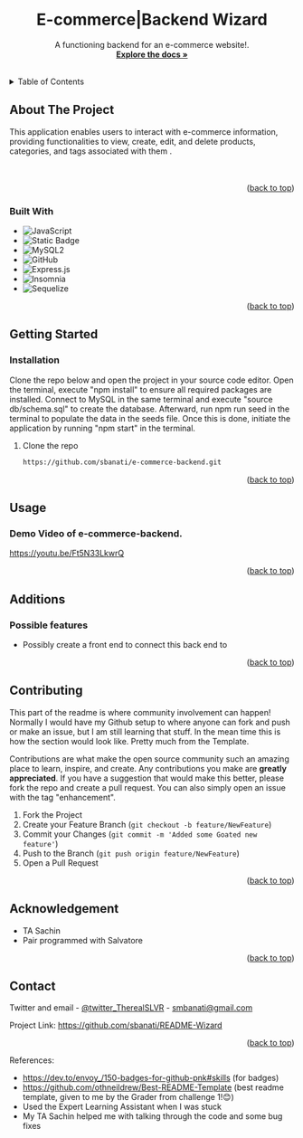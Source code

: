 
<a name="readme-top"></a>





<!-- PROJECT LOGO -->
<br />
<div align="center">
  

<h1 align="center">E-commerce|Backend Wizard</h1>

  <p align="center">
    A functioning backend for an e-commerce website!. 
    <br />
    <a href="https://github.com/sbanati/e-commerce-backend"><strong>Explore the docs »</strong></a>
    <br />
    <br />

    

  </p>
</div>



<!-- TABLE OF CONTENTS -->
<details>
  <summary>Table of Contents</summary>
  <ol>
    <li>
      <a href="#about-the-project">About The Project</a>
      <ul>
        <li><a href="#built-with">Built With</a></li>
      </ul>
    </li>
    <li>
      <a href="#getting-started">Getting Started</a>
      <ul>
        <li><a href="#installation">Installation</a></li>
      </ul>
    </li>
    <li><a href="#usage">Usage</a></li>
    <li><a href="#additions">Additions</a></li>
    <li><a href="#contributing">Contributing</a></li>
    <li><a href="#acknowledgement">Acknowledgement</a></li>
    <li><a href="#contact">Contact</a></li>
  </ol>
</details>



<!-- ABOUT THE PROJECT -->
## About The Project

This application enables users to interact with e-commerce information, providing functionalities to view, create, edit, and delete products, categories, and tags associated with them .  
<br><br>
 




<p align="right">(<a href="#readme-top">back to top</a>)</p>



### Built With

* ![JavaScript](https://img.shields.io/badge/javascript-%23323330.svg?style=for-the-badge&logo=javascript&logoColor=%23F7DF1E)
* ![Static Badge](https://img.shields.io/badge/Node.js-43853D?style=for-the-badge&logo=node.js&logoColor=white)
* ![MySQL2](https://img.shields.io/badge/mysql-%2300f.svg?style=for-the-badge&logo=mysql&logoColor=white)
* ![GitHub](https://img.shields.io/badge/github-%23121011.svg?style=for-the-badge&logo=github&logoColor=white)
* ![Express.js](https://img.shields.io/badge/express.js-%23404d59.svg?style=for-the-badge&logo=express&logoColor=%2361DAFB)
* ![Insomnia](https://img.shields.io/badge/Insomnia-black?style=for-the-badge&logo=insomnia&logoColor=5849BE)
* ![Sequelize](https://img.shields.io/badge/Sequelize-52B0E7?style=for-the-badge&logo=Sequelize&logoColor=white)
  




  




<p align="right">(<a href="#readme-top">back to top</a>)</p>



<!-- GETTING STARTED -->
## Getting Started






### Installation
Clone the repo below and open the project in your source code editor. Open the terminal, execute "npm install" to ensure all required packages are installed. Connect to MySQL in the same terminal and execute "source db/schema.sql" to create the database. Afterward, run npm run seed in the terminal to populate the data in the seeds file. Once this is done, initiate the application by running "npm start" in the terminal. <br>

1. Clone the repo
   ```sh
   https://github.com/sbanati/e-commerce-backend.git
   ```

<p align="right">(<a href="#readme-top">back to top</a>)</p>



<!-- USAGE EXAMPLES -->
## Usage

<h3>Demo Video of e-commerce-backend.</h3>

https://youtu.be/Ft5N33LkwrQ








<p align="right">(<a href="#readme-top">back to top</a>)</p>



<!-- ROADMAP -->
## Additions

<h3>Possible features</h3>

* Possibly create a front end to connect this back end to 
 

<p align="right">(<a href="#readme-top">back to top</a>)</p>



<!-- CONTRIBUTING -->
## Contributing

This part of the readme is where community involvement can happen! Normally I would have my Github setup to where anyone can fork and push or make an issue, but 
I am still learning that stuff. In the mean time this is how the section would look like. Pretty much from the Template. <br>

Contributions are what make the open source community such an amazing place to learn, inspire, and create. Any contributions you make are **greatly appreciated**.
If you have a suggestion that would make this better, please fork the repo and create a pull request. You can also simply open an issue with the tag "enhancement".


1. Fork the Project
2. Create your Feature Branch (`git checkout -b feature/NewFeature`)
3. Commit your Changes (`git commit -m 'Added some Goated new feature'`)
4. Push to the Branch (`git push origin feature/NewFeature`)
5. Open a Pull Request

<p align="right">(<a href="#readme-top">back to top</a>)</p>


<!-- ACKNOWLEDGEMENT -->
## Acknowledgement
* TA Sachin
* Pair programmed with Salvatore 
  





<p align="right">(<a href="#readme-top">back to top</a>)</p>


<!-- CONTACT -->
## Contact

Twitter and email - [@twitter_TherealSLVR](https://twitter.com/TherealSLVR) - smbanati@gmail.com

Project Link: https://github.com/sbanati/README-Wizard

<p align="right">(<a href="#readme-top">back to top</a>)</p>




<!-- MARKDOWN LINKS & IMAGES -->
<!-- https://www.markdownguide.org/basic-syntax/#reference-style-links -->
References:
* https://dev.to/envoy_/150-badges-for-github-pnk#skills (for badges)
* https://github.com/othneildrew/Best-README-Template (best readme template, given to me by the Grader from challenge 1!😊)
* Used the Expert Learning Assistant when I was stuck
* My TA Sachin helped me with talking through the code and some bug fixes


